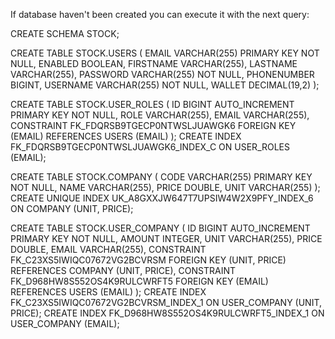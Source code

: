 If database haven't been created you can execute it with the next query:

CREATE SCHEMA STOCK;

CREATE TABLE STOCK.USERS
(
  EMAIL VARCHAR(255) PRIMARY KEY NOT NULL,
  ENABLED BOOLEAN,
  FIRSTNAME VARCHAR(255),
  LASTNAME VARCHAR(255),
  PASSWORD VARCHAR(255) NOT NULL,
  PHONENUMBER BIGINT,
  USERNAME VARCHAR(255) NOT NULL,
  WALLET DECIMAL(19,2)
);

CREATE TABLE STOCK.USER_ROLES
(
  ID BIGINT AUTO_INCREMENT PRIMARY KEY NOT NULL,
  ROLE VARCHAR(255),
  EMAIL VARCHAR(255),
  CONSTRAINT FK_FDQRSB9TGECP0NTWSLJUAWGK6 FOREIGN KEY (EMAIL) REFERENCES USERS (EMAIL)
);
CREATE INDEX FK_FDQRSB9TGECP0NTWSLJUAWGK6_INDEX_C ON USER_ROLES (EMAIL);

CREATE TABLE STOCK.COMPANY
(
  CODE VARCHAR(255) PRIMARY KEY NOT NULL,
  NAME VARCHAR(255),
  PRICE DOUBLE,
  UNIT VARCHAR(255)
);
CREATE UNIQUE INDEX UK_A8GXXJW647T7UPSIW4W2X9PFY_INDEX_6 ON COMPANY (UNIT, PRICE);

CREATE TABLE STOCK.USER_COMPANY
(
  ID BIGINT AUTO_INCREMENT PRIMARY KEY NOT NULL,
  AMOUNT INTEGER,
  UNIT VARCHAR(255),
  PRICE DOUBLE,
  EMAIL VARCHAR(255),
  CONSTRAINT FK_C23XS5IWIQC07672VG2BCVRSM FOREIGN KEY (UNIT, PRICE) REFERENCES COMPANY (UNIT, PRICE),
  CONSTRAINT FK_D968HW8S552OS4K9RULCWRFT5 FOREIGN KEY (EMAIL) REFERENCES USERS (EMAIL)
);
CREATE INDEX FK_C23XS5IWIQC07672VG2BCVRSM_INDEX_1 ON USER_COMPANY (UNIT, PRICE);
CREATE INDEX FK_D968HW8S552OS4K9RULCWRFT5_INDEX_1 ON USER_COMPANY (EMAIL);
